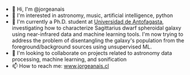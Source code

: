 - 👋 Hi, I'm @jorgeanais
- 👀 I'm interested in astronomy, music, artificial intelligence, python
- 🌱 I'm currently a Ph.D. student at [Universidad de Antofagasta](https://www.astro.uantof.cl/), investigating how to characterize Sagittarius dwarf spheroidal galaxy using near-infrared data and machine learning tools. I'm now trying to address the problem of disentangling the galaxy's population from the foreground/background sources using unsupervised ML.
- 💞️ I'm looking to collaborate on projects related to astronomy data processing, machine learning, and sonification
- 📫 How to reach me: www.jorgeanais.cl

<!---
jorgeanais/jorgeanais is a ✨ special ✨ repository because its `README.md` (this file) appears on your GitHub profile.
You can click the Preview link to take a look at your changes.
--->
